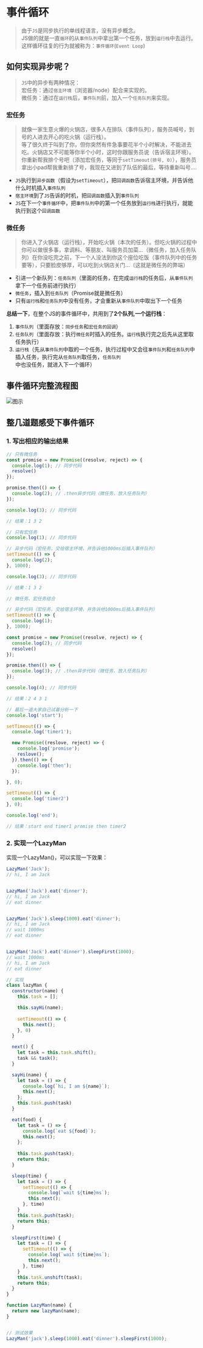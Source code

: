 # 事件循环
> 由于`JS`是同步执行的单线程语言，没有异步概念。  
> JS做的就是一直`循环`的从`事件队列`中拿出第一个任务，放到`运行栈`中去运行。
> 这样循环往复的行为就被称为：`事件循环`(`Event Loop`)

<!-- 这样的一个循环被称为一个`tick` -->

## 如何实现异步呢？
> `JS`中的异步有两种情况：  
> 宏任务：通过`宿主环境`（浏览器/node）配合来实现的。  
> 微任务：通过在`运行栈`后，`事件队列`前，加入一个`任务队列`来实现。

### 宏任务
> 就像一家生意火爆的火锅店，很多人在排队（事件队列），服务员喊号，到号的人进去开心的吃火锅（运行栈）。  
> 等了很久终于叫到了你，但你突然有件急事要花半个小时解决，不能进去吃。火锅店又不可能等你半个小时，这时你跟服务员说（告诉宿主环境）。你重新帮我排个号吧（添加宏任务，等同于`setTimeout(排号, 0)`），服务员拿出小pad帮我重新排了号，我现在又进到了队伍的最后，等待重新叫号....
+ `JS`执行到`异步函数`（假设为`setTimeout`），把`回调函数`告诉宿主环境，并告诉他什么时机插入`事件队列`
+ `宿主环境`到了`JS`告诉的时机，把`回调函数`插入到`事件队列`
+ `JS`在下一个`事件循环`中，把`事件队列`中的第一个任务放到`运行栈`进行执行，就能执行到这个`回调函数`

### 微任务
> 你进入了火锅店（运行栈），开始吃火锅（本次的任务）。但吃火锅的过程中你可以做很多事，拿调料、等朋友、叫服务员加菜...（微任务，加入任务队列）在你没吃完之前，下一个人没法到你这个座位吃饭（事件队列中的任务要等），只要脸皮够厚，可以吃到火锅店关门...（这就是微任务的弊端）
+ 引进一个新队列：`任务队列`（里面的任务，在完成`运行栈`的任务后，从`事件队列`拿下一个任务前进行执行）
+ `微任务`，插入到`任务队列`（Promise就是微任务）
+ 只有`运行栈`和`任务队列`中没有任务，才会重新从`事件队列`中取出下一个任务
  

**总结一下**，在整个JS的事件循环中，共用到了**2个队列,一个运行栈**：  
1. `事件队列`（里面存放：`同步任务`和`宏任务的回调`）
2. `任务队列`（里面存放：执行`微任务`时插入的任务。`运行栈`执行完之后先从这里取任务执行）
3. `运行栈`（先从`事件队列`中取的一个任务，执行过程中又会往`事件队列`和`任务队列`中插入任务，执行完从`任务队列`取任务，`任务队列`中也没任务，就进入下一个循环）

## 事件循环完整流程图 
![图示](./../assets/imgs/JS/事件循环流程图.png)


## 整几道题感受下事件循环

### 1. 写出相应的输出结果
```javascript
// 只有微任务
const promise = new Promise((resolve, reject) => {
  console.log(1); // 同步代码
  resolve()
});

promise.then(() => {
  console.log(2); // .then异步代码（微任务，放入任务队列）
});

console.log(3); // 同步代码

// 结果：1 3 2
```

```javascript
// 只有宏任务
console.log(1); // 同步代码

// 异步代码（宏任务，交给宿主环境，并告诉他1000ms后插入事件队列）
setTimeout(() => {
  console.log(2);
}, 1000);

console.log(3); // 同步代码

// 结果：1 3 2
```

```javascript
// 微任务、宏任务结合

// 异步代码（宏任务，交给宿主环境，并告诉他1000ms后插入事件队列）
setTimeout(() => {
  console.log(1);
}, 1000);

const promise = new Promise((resolve, reject) => {
  console.log(2); // 同步代码
  resolve()
});

promise.then(() => {
  console.log(3); // .then异步代码（微任务，放入任务队列）
});

console.log(4); // 同步代码

// 结果：2 4 3 1
```

```javascript
// 最后一道大家自己试着分析一下
console.log('start');

setTimeout(() => {
  console.log('timer1');

  new Promise((reslove, reject) => {
    console.log('promise');
    reslove();
  }).then(() => {
    console.log('then');
  });

}, 0);

setTimeout(() => {
  console.log('timer2')
}, 0);

console.log('end');

// 结果：start end timer1 promise then timer2
```

### 2. 实现一个LazyMan
实现一个LazyMan()，可以实现一下效果：
```javascript
LazyMan('Jack');
// hi, I am Jack


LazyMan('Jack').eat('dinner');
// hi, I am Jack
// eat dinner


LazyMan('Jack').sleep(1000).eat('dinner');
// hi, I am Jack
// wait 1000ms
// eat dinner


LazyMan('Jack').eat('dinner').sleepFirst(1000);
// wait 1000ms
// hi, I am Jack
// eat dinner
```

```javascript
// 实现
class lazyMan {
  constructor(name) {
    this.task = [];

    this.sayHi(name);
    
    setTimeout(() => {
      this.next();
    }, 0)
  }

  next() {
    let task = this.task.shift();
    task && task();
  }

  sayHi(name) {
    let task = () => {
      console.log(`hi, I am ${name}`);
      this.next();
    };
    this.task.push(task)
  }

  eat(food) {
    let task = () => {
      console.log(`eat ${food}`);
      this.next();
    };
      
    this.task.push(task);
    return this;
  }

  sleep(time) {
    let task = () => {
      setTimeout(() => {
        console.log(`wait ${time}ms`);
        this.next();
      }, time)
    }
    this.task.push(task);
    return this;
  }

  sleepFirst(time) {
    let task = () => {
      setTimeout(() => {
        console.log(`wait ${time}ms`);
        this.next();
      }, time)
    }
    this.task.unshift(task);
    return this;
  }
}

function LazyMan(name) {
  return new lazyMan(name);
}


// 测试效果
LazyMan('jack').sleep(1000).eat('dinner').sleepFirst(1000);
```